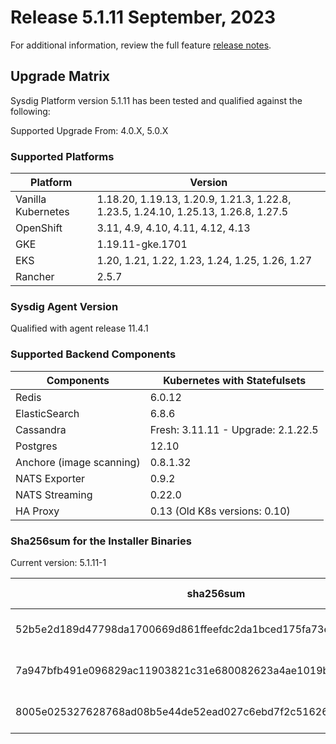 Release 5.1.11 September, 2023
===

For additional information, review the full feature [release notes](https://docs.sysdig.com/en/sysdig-on-premises-release-notes.html).

Upgrade Matrix
---

Sysdig Platform version 5.1.11 has been tested and qualified against the following:

Supported Upgrade From: 4.0.X, 5.0.X

### Supported Platforms

| **Platform** | **Version** |
|---|---|
| Vanilla Kubernetes          | 1.18.20, 1.19.13, 1.20.9, 1.21.3, 1.22.8, 1.23.5, 1.24.10, 1.25.13, 1.26.8, 1.27.5 |
| OpenShift                   | 3.11, 4.9, 4.10, 4.11, 4.12, 4.13 |
| GKE                         | 1.19.11-gke.1701 |
| EKS                         | 1.20, 1.21, 1.22, 1.23, 1.24, 1.25, 1.26, 1.27 |
| Rancher                     | 2.5.7 |

### Sysdig Agent Version

Qualified with agent release 11.4.1

### Supported Backend Components

| **Components** | **Kubernetes with Statefulsets** |
|---|---|
| Redis                      | 6.0.12 |
| ElasticSearch              | 6.8.6 |
| Cassandra                  | Fresh: 3.11.11 - Upgrade: 2.1.22.5 |
| Postgres                   | 12.10 |
| Anchore (image scanning)   | 0.8.1.32 |
| NATS Exporter              | 0.9.2 |
| NATS Streaming             | 0.22.0 |
| HA Proxy                   | 0.13 (Old K8s versions: 0.10) |


### Sha256sum for the Installer Binaries 

Current version: 5.1.11-1

| **sha256sum** | **Installer binary** |
|---|---|
| 52b5e2d189d47798da1700669d861ffeefdc2da1bced175fa73e7c5138d22c71 | installer-darwin-amd64 |
| 7a947bfb491e096829ac11903821c31e680082623a4ae1019b2517ed6da6e976 | installer-linux-amd64 |
| 8005e025327628768ad08b5e44de52ead027c6ebd7f2c51626fa341940d50664 | installer-windows-amd64.exe |
